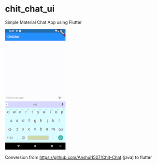# chit_chat_ui

Simple Material Chat App using Flutter

![](chatAppUI.gif)


Conversion from https://github.com/Anshul1507/Chit-Chat (java) to flutter
